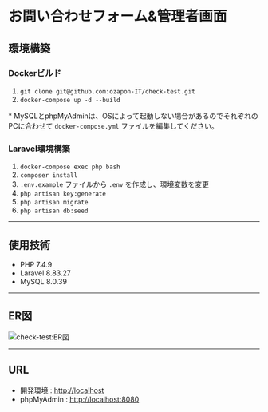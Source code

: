 # お問い合わせフォーム&管理者画面

## 環境構築

### Dockerビルド

1. `git clone git@github.com:ozapon-IT/check-test.git`
2. `docker-compose up -d --build`

\* MySQLとphpMyAdminは、OSによって起動しない場合があるのでそれぞれのPCに合わせて `docker-compose.yml` ファイルを編集してください。

### Laravel環境構築

1. `docker-compose exec php bash`
2. `composer install`
3. `.env.example` ファイルから `.env` を作成し、環境変数を変更
4. `php artisan key:generate`
5. `php artisan migrate`
6. `php artisan db:seed`

---

## 使用技術

- PHP 7.4.9  
- Laravel 8.83.27  
- MySQL 8.0.39  

---

## ER図
![check-test:ER図](https://github.com/user-attachments/assets/eeb79df6-f21d-4bd5-9ca5-57dc43621ed9)

---

## URL

- 開発環境 : [http://localhost](http://localhost)  
- phpMyAdmin : [http://localhost:8080](http://localhost:8080)
